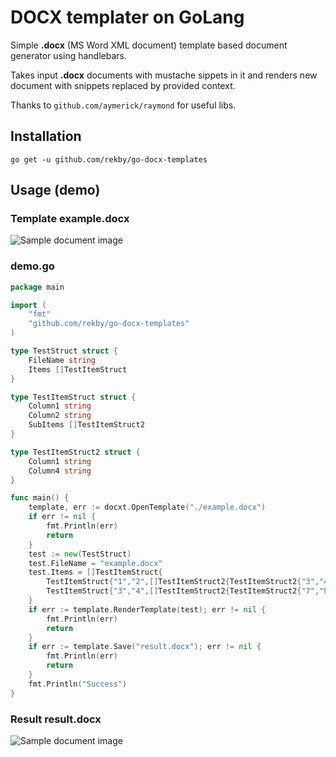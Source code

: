 # DOCX templater on GoLang

Simple **.docx** (MS Word XML document) template based document generator using handlebars.

Takes input **.docx** documents with mustache sippets in it and renders new document with snippets replaced by provided context.

Thanks to `github.com/aymerick/raymond` for useful libs.

## Installation

```
go get -u github.com/rekby/go-docx-templates
```

## Usage (demo)

### Template example.docx

![Sample document image](./demo/example.png)

### demo.go

```go
package main

import (
    "fmt"    
    "github.com/rekby/go-docx-templates"
)

type TestStruct struct {
    FileName string
    Items []TestItemStruct
}

type TestItemStruct struct {
    Column1 string
    Column2 string    
    SubItems []TestItemStruct2
}

type TestItemStruct2 struct {
    Column1 string
    Column4 string    
}

func main() {
    template, err := docxt.OpenTemplate("./example.docx")
    if err != nil {
        fmt.Println(err)
        return
    }  
    test := new(TestStruct)
    test.FileName = "example.docx"
    test.Items = []TestItemStruct{
        TestItemStruct{"1","2",[]TestItemStruct2{TestItemStruct2{"3","4"},TestItemStruct2{"5","6"}}},
        TestItemStruct{"3","4",[]TestItemStruct2{TestItemStruct2{"7","8"},TestItemStruct2{"9","10"}}},
    }    
    if err := template.RenderTemplate(test); err != nil {
        fmt.Println(err)
        return
    }
    if err := template.Save("result.docx"); err != nil {
        fmt.Println(err)
        return
    }
    fmt.Println("Success")
}
```

### Result result.docx

![Sample document image](./demo/result.png)

